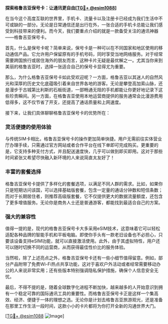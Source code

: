**探索格鲁吉亚保号卡：让通讯更自由[[TG💪+ @esim1088](https://t.me/s/esim1088)]**

在当今这个高度互联的世界里，手机卡、流量卡以及注册卡已经成为我们生活中不可或缺的一部分。无论是日常通信还是出行在外，一张合适的手机卡总能让我们感受到科技带来的便利。而今天，我们要重点介绍的就是一款备受关注的通讯神器——格鲁吉亚保号卡。

首先，什么是保号卡呢？简单来说，保号卡是一种可以在不同国家和地区使用的移动通信产品。它允许用户保留原有的手机号码，同时享受当地网络服务。对于经常需要跨国旅行或居住海外的朋友而言，这种卡片无疑是最优解之一。尤其当你来到美丽的格鲁吉亚时，选择一张适合自己的保号卡显得尤为重要。

那么，为什么格鲁吉亚保号卡如此受欢迎呢？一方面，格鲁吉亚以其迷人的自然风光和深厚的历史文化底蕴吸引着来自世界各地的游客。无论是攀登高加索山脉，还是漫步于古城第比利斯的石板街道，一部畅通无阻的手机都能让你更好地记录下这些珍贵瞬间。另一方面，在格鲁吉亚使用本地运营商提供的服务通常会比漫游费用低得多，这不仅节省了开支，还提高了通话质量和上网速度。

接下来，让我们具体聊聊格鲁吉亚保号卡的优势所在：

### **灵活便捷的使用体验**
与传统SIM卡相比，格鲁吉亚保号卡的操作更加简单快捷。用户无需前往实体营业厅办理手续，只需通过官方网站或者合作平台在线下单即可完成购买。更重要的是，它支持多种支付方式，并且配送速度快，几乎可以做到即买即用。这对于那些时间紧张又希望尽快融入新环境的人来说简直太友好了！

### **丰富的套餐选择**
格鲁吉亚保号卡提供了多样化的套餐选项，以满足不同人群的需求。比如，如果你只是短期访问该国，可以选择基础版套餐，包含一定量的通话分钟数和短信条数；而对于长期居住者，则推荐高级版套餐，它不仅提供更大的数据流量额度，还包含了更多增值服务。无论你是商务人士还是普通游客，都能找到最适合自己的方案。

### **强大的兼容性**
值得一提的是，现代的格鲁吉亚保号卡大多采用eSIM技术，这意味着它可以轻松适配各种品牌的智能手机和平板电脑。即使你手头有一款老旧设备也不必担心，只要该设备支持eSIM功能，就可以直接激活使用。此外，由于其虚拟特性，用户还可以随时切换不同的运营商，从而获得最佳性价比的服务体验。

当然啦，除了上述亮点之外，格鲁吉亚保号卡还有一些小细节值得留意。例如，部分产品附带了免费Wi-Fi热点共享功能，这对于喜欢户外活动或者经常需要移动办公的人来说非常实用；还有些版本特别强调隐私保护措施，确保个人信息安全无忧。

最后，不得不提的是，随着全球数字化进程不断加快，越来越多的人开始意识到拥有一个稳定可靠的国际通讯工具的重要性。而格鲁吉亚保号卡正是这样一个集高效、经济、便捷于一体的理想之选。无论你是计划去格鲁吉亚旅游观光，还是准备在那里工作生活一段时间，这款小小的卡片都将为你打开全新的沟通世界大门。

[[TG💪+ @esim1088](https://t.me/s/esim1088) ![Image](https://i.postimg.cc/4NQfJmqS/Snipaste-2025-05-13-00-14-12.png)]